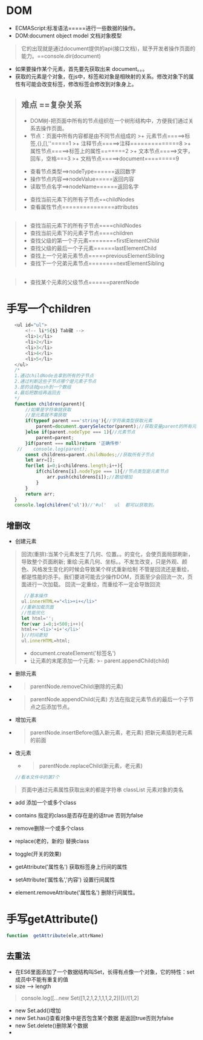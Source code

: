 # DOM
- ECMAScript:标准语法=====进行一些数据的操作。
- DOM:document object model     文档对象模型
>它的出现就是通过document提供的api(接口文档)，赋予开发者操作页面的能力。==console.dir(document)
- 如果要操作某个元素，首先要先获取出来  document。。。
- 获取的元素是个对象，在js中，标签和对象是相映射的关系。修改对象下的属性有可能会改变标签，修改标签会修改到对象身上。
>## 难点 ==复杂关系  
>- DOM树-把页面中所有的节点组织在一个树形结构中，方便我们通过关系去操作页面。
>- 节点：页面中所有内容都是由不同节点组成的
    >+ 元素节点=====>标签,{},[],''=====1
    >+ 注释节点=====>注释==============8
    >+ 属性节点=====>标签上的属性=======2
    >+ 文本节点=====>文字，回车，空格===3
    >+ 文档节点=====>document=========9
>+ 查看节点类型==>nodeType======返回数字
>+ 操作节点内容==>nodeValue=====返回内容
>+ 读取节点名字==>nodeName======返回名字
>- 查找当前元素下的所有子节点==childNodes
>- 查看属性节点===============attributes
## 
>- 查找当前元素下的所有子节点====childNodes
>- 查找当前元素下的元素子节点====children
>- 查找父级的第一个子元素========firstElementChild
>- 查找父级的最后一个子元素======lastElementChild
>- 查找上一个兄弟元素节点=====previousElementSibling
>- 查找下一个兄弟元素节点========nextElementSibling

## 
>- 查找某个元素的父级节点======parentNode
# 手写一个children
```js
   <ul id="ul">
       <!-- li*5{$} Tab键 -->
       <li>1</li>
       <li>2</li>
       <li>3</li>
       <li>4</li>
       <li>5</li>
   </ul> 
   /*
   1.通过childNode去拿到所有的子节点
   2.通过判断这些子节点哪个是元素子节点
   3.是的话就push到一个数组
   4.最后把数组再返回去
   */
   function children(parent){
       //如果是字符串就获取
       //是元素就不需获取
       if(typeof parent ==='string'){//字符串类型获取元素
           parent=document.querySelector(parent);//获取变量parent的所有元素
       }else if(parent.nodeType === 1){//元素节点
           parent=parent;
       }if(parent === null)return '正确传参'
    //    console.log(parent);
       const childrens=parent.childNodes;//获取所有子节点
       let arr=[];
       for(let i=0;i<childrens.length;i++){
           if(childrens[i].nodeType === 1){//节点类型是元素节点
               arr.push(childrens[i]);//数组增加
           }
       }
       return arr;
   }
   console.log(children('ul'))//'#ul'   ul  都可以获取到。
```
## 增删改
- 创建元素
>回流(重排):当某个元素发生了几何、位置。。的变化，会使页面局部刷新，导致整个页面刷新;
>重绘:元素几何、坐标。。不发生改变，只是外观、颜色、风格发生变化的时候会导致某个样式重新绘制
>不管是回流还是重绘，都是性能的杀手。我们要进可能去少操作DOM，页面至少会回流一次，页面进行一次加载。
>回流一定重绘，而重绘不一定会导致回流
>```js
   >  //基本操作
   > ul.innerHTML+="<li>+i+</li>"
   >//重新加载页面
   >//性能优化
   >let html='';
   >for(var i=0;i<500;i++){
   >html+='<li>'+i+'</li>'
   >}//时间更短
   >ul.innerHTML=html;
>```
   >- document.createElement('标签名')
   >- 让元素的末尾添加一个元素:
        >- parent.appendChild(child)
- 删除元素
 - >parentNode.removeChild(删除的元素)
 - >parentNode.appendChild(元素) 方法在指定元素节点的最后一个子节点之后添加节点。 
- 增加元素
- >parentNode.insertBefore(插入新元素，老元素) 把新元素插到老元素的前面
- 改元素
  - >parentNode.replaceChild(新元素，老元素)
  ```js
  //看本文件中的第7个
  ```
>页面中通过元素属性获取出来的都是字符串
classList 元素对象的类名
- add 添加一个或多个class
- contains 指定的class是否存在是的话true 否则为false
- remove删除一个或多个class
- replace(老的，新的) 替换class
- toggle(开关的效果)

- getAttribute('属性名') 获取标签身上行间的属性
- setAttribute('属性名','内容') 设置行间属性
- element.removeAttribute('属性名') 删除行间属性。
# 手写getAttribute()
```js
function  getAttribute(ele,attrName)
```
## 去重法
- 在ES6里面添加了一个数据结构叫Set，长得有点像一个对象，它的特性：set成员中不能有重复的值
- size --> length
>console.log([...new Set([1,2,1,2,1,1,1,2,2])])//[1,2]
- new Set.add()增加
- new Set.has()查看对象中是否包含某个数据 是返回true否则为false
- new Set.delete()删除某个数据
- 